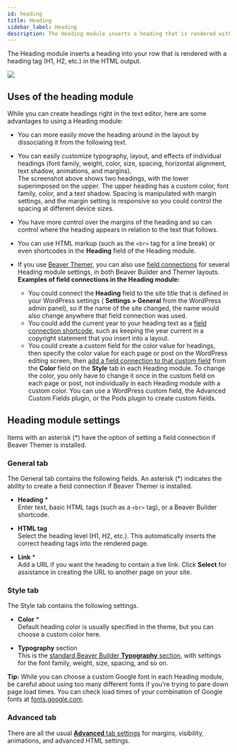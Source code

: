 ```yaml
---
id: heading
title: Heading
sidebar_label: Heading
description: The Heading module inserts a heading that is rendered with a heading tag (H1, H2, etc.) in the HTML output and can be customized in various ways.
---
```


The Heading module inserts a heading into your row that is rendered with a
heading tag (H1, H2, etc.) in the HTML output.

![](/img/heading-1.png)

## Uses of the heading module

While you can create headings right in the text editor, here are some advantages to using a Heading module:

* You can more easily move the heading around in the layout by dissociating it from the following text.
* You can easily customize typography, layout, and effects of individual headings (font family, weight, color, size, spacing, horizontal alignment, text shadow, animations, and margins).  
The screenshot above shows two headings, with the lower superimposed on the
upper. The upper heading has a custom color, font family, color, and a text
shadow. Spacing is manipulated with margin settings, and the margin setting is
responsive so you could control the spacing at different device sizes.

* You have more control over the margins of the heading and so can control where the heading appears in relation to the text that follows.
* You can use HTML markup (such as the `<br>` tag for a line break) or even shortcodes in the **Heading** field of the Heading module.
* If you use [Beaver Themer](https://www.wpbeaverbuilder.com/beaver-themer/), you can also use [field connections](/beaver-themer/field-connections/field-connection-basics-themer.md) for several Heading module settings, in both Beaver Builder and Themer layouts.  
**Examples of field connections in the Heading module:**

  * You could connect the **Heading** field to the site title that is defined in your WordPress settings ( **Settings > General** from the WordPress admin panel), so if the name of the site changed, the name would also change anywhere that field connection was used.
  * You could add the current year to your heading text as a [field connection shortcode](/beaver-themer/field-connections/conditional-shortcodes-for-field-connections-overview-themer.md), such as keeping the year current in a copyright statement that you insert into a layout.
  * You could create a custom field for the color value for headings, then specify the color value for each page or post on the WordPress editing screen, then [add a field connection to that custom field](/beaver-themer/field-connections/connect-custom-fields-wordpress-toolset-pods-acf-themer.md) from the **Color** field on the **Style** tab in each Heading module. To change the color, you only have to change it once in the custom field on each page or post, not individually in each Heading module with a custom color. You can use a WordPress custom field, the Advanced Custom Fields plugin, or the Pods plugin to create custom fields.

## Heading module settings

Items with an asterisk (*) have the option of setting a field connection if
Beaver Themer is installed.

### General tab

The General tab contains the following fields. An asterisk (*) indicates the
ability to create a field connection if Beaver Themer is installed.

* **Heading** *  
Enter text, basic HTML tags (such as a `<br>` tag), or a Beaver Builder
shortcode.

* **HTML tag**  
Select the heading level (H1, H2, etc.). This automatically inserts the
correct heading tags into the rendered page.

* **Link** *  
Add a URL if you want the heading to contain a live link. Click **Select** for
assistance in creating the URL to another page on your site.

### Style tab

The Style tab contains the following settings.

* **Color** *  
Default heading color is usually specified in the theme, but you can choose a
custom color here.

* **Typography** section  
This is the [standard Beaver Builder **Typography** section](/beaver-builder/styles/typography/typography.md), with settings for the font family, weight, size, spacing, and so on.

**Tip:** While you can choose a custom Google font in each Heading module, be
careful about using too many different fonts if you're trying to pare down
page load times. You can check load times of your combination of Google fonts
at [fonts.google.com](https://fonts.google.com/).

### Advanced tab

There are all the usual [**Advanced** tab settings](/beaver-builder/layouts/advanced-tab/index.md) for margins, visibility, animations, and advanced HTML settings.
